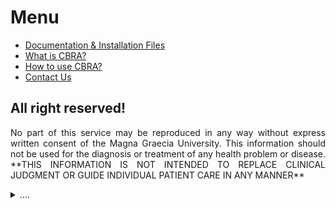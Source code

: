 # Menu
* [Documentation & Installation Files](https://biomeclabunicz.github.io/CBRA/documentation)
* [What is CBRA?](https://biomeclabunicz.github.io/CBRA/cbra)
* [How to use CBRA?](https://biomeclabunicz.github.io/CBRA/usecbra)
* [Contact Us](https://biomeclabunicz.github.io/CBRA/contactus)

## All right reserved!
<p align="justify">
No part of this service may be reproduced in any way without express written consent of the Magna Graecia University. This information should not be used for the diagnosis or treatment of any health problem or disease. **THIS INFORMATION IS NOT INTENDED TO REPLACE CLINICAL JUDGMENT OR GUIDE INDIVIDUAL PATIENT CARE IN ANY MANNER**</p>
<details><summary>....</summary>
<p>
  <p align="justify">
  All information contained in this software and produced by the Bioengineering Division of the Magna Graecia University (“CBRA”) is provided for educational purposes only. This information should not be used for the diagnosis or treatment of any health problem or disease. **THIS INFORMATION IS NOT INTENDED TO REPLACE CLINICAL JUDGMENT OR GUIDE INDIVIDUAL PATIENT CARE IN ANY MANNER.**
  </p>
  <p align="justify">
  The User is hereby notified that the information contained herein may not meet the user's needs. The User is advised that, although the information is derived from medical research and literature we cannot guarantee either its correctness, comprehensiveness or currency. The User of this software assumes sole responsibility for any decisions made or actions taken based on the information contained in CBRA.
  </p>
  <p align="justify">
  Neither the Magna Graecia University, the CBRA’s authors nor any other party involved in the preparation, publication or distribution of CBRA shall be liable for any special, consequential, or exemplary damages resulting in whole or part from any User's use of or reliance upon CBRA and the information contained within.
  </p>
  <p align="justify">
  The Magna Graecia University disclaims all warranties regarding such information whether express or implied, including any warranty as to the quality, accuracy, currency or suitability of this information for any particular purpose.
  </p>
</p>
</details>
